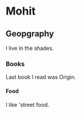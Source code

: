 # Mohit

## Geopgraphy

I live in the shades. 

### Books
Last book I read was Origin.

#### Food
I like 'street food.


